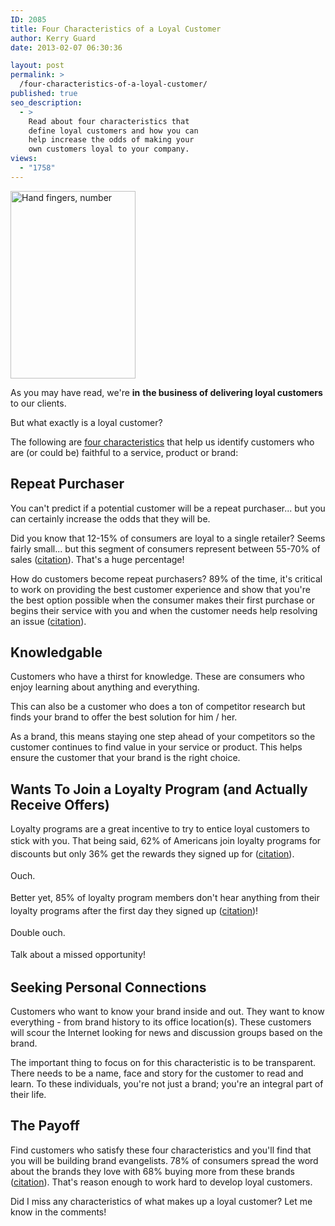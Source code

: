 ```yaml
---
ID: 2085
title: Four Characteristics of a Loyal Customer
author: Kerry Guard
date: 2013-02-07 06:30:36

layout: post
permalink: >
  /four-characteristics-of-a-loyal-customer/
published: true
seo_description:
  - >
    Read about four characteristics that
    define loyal customers and how you can
    help increase the odds of making your
    own customers loyal to your company.
views:
  - "1758"
---
```

<img class="size-medium wp-image-2097 alignleft" alt="Hand fingers, number" src="http://mkgmediagroup.com/wp-content/uploads/2013/02/four-200x300.jpg" width="200" height="300" />

As you may have read, we're <strong>in</strong> <strong>the business of delivering loyal customers</strong> to our clients.

But what exactly is a loyal customer?

The following are <span style="text-decoration: underline;">four characteristics</span> that help us identify customers who are (or could be) faithful to a service, product or brand:
<h2>Repeat Purchaser</h2>
You can't predict if a potential customer will be a repeat purchaser... but you can certainly increase the odds that they will be.

Did you know that 12-15% of consumers are loyal to a single retailer? Seems fairly small... but this segment of consumers represent between 55-70% of sales (<a href="http://pinterest.com/pin/183169909816041070/" target="_blank">citation</a>). That's a huge percentage!

How do customers become repeat purchasers? 89% of the time, it's critical to work on providing the best customer experience and show that you're the best option possible when the consumer makes their first purchase or begins their service with you and when the customer needs help resolving an issue (<a href="http://pinterest.com/pin/183169909816041070/" target="_blank">citation</a>).
<h2>Knowledgable</h2>
Customers who have a thirst for knowledge. These are consumers who enjoy learning about anything and everything.

This can also be a customer who does a ton of competitor research but finds your brand to offer the best solution for him / her.

As a brand, this means staying one step ahead of your competitors so the customer continues to find value in your service or product. This helps ensure the customer that your brand is the right choice.
<h2>Wants To Join a Loyalty Program (and Actually Receive Offers)</h2>
Loyalty programs are a great incentive to try to entice loyal customers to stick with you<span style="line-height: 1.5em;">. That being said, 62% of Americans join loyalty programs for discounts but only 36% get the rewards they signed up for (<a href="http://pinterest.com/pin/183169909816041070/" target="_blank">citation</a>).</span>

<span style="line-height: 1.5em;">Ouch.</span>

<span style="line-height: 1.5em;">Better yet, 85% of loyalty program members don't hear anything from their loyalty programs after the first day they signed up (<a href="http://pinterest.com/pin/183169909816041070/" target="_blank">citation</a>)!</span>

<span style="line-height: 1.5em;">Double ouch. </span>

<span style="line-height: 1.5em;">Talk about a missed opportunity!</span>
<h2>Seeking Personal Connections</h2>
Customers who want to know your brand inside and out. They want to know everything - from brand history to its office location(s). These customers will scour the Internet looking for news and discussion groups based on the brand.

The important thing to focus on for this characteristic is to be transparent. There needs to be a name, face and story for the customer to read and learn. To these individuals, you're not just a brand; you're an integral part of their life.
<h2>The Payoff</h2>
Find customers who satisfy these four characteristics and you'll find that you will be building brand evangelists. 78% of consumers spread the word about the brands they love with 68% buying more from these brands (<a href="http://pinterest.com/pin/183169909816041070/" target="_blank">citation</a>). That's reason enough to work hard to develop loyal customers.

Did I miss any characteristics of what makes up a loyal customer? Let me know in the comments!